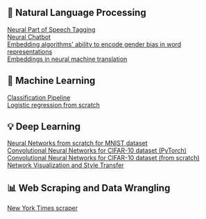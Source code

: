 

<!--
### Hi there 👋
**susannapaoli/susannapaoli** is a ✨ _special_ ✨ repository because its `README.md` (this file) appears on your GitHub profile.

Here are some ideas to get you started:

- 🔭 I’m currently working on ...
- 🌱 I’m currently learning ...
- 👯 I’m looking to collaborate on ...
- 🤔 I’m looking for help with ...
- 💬 Ask me about ...
- 📫 How to reach me: ...
- 😄 Pronouns: ...
- ⚡ Fun fact: ...
-->

## 💬 Natural Language Processing

[Neural Part of Speech Tagging](https://github.com/susannapaoli/neural-part-of-speech-tagging.git) \
[Neural Chatbot](https://github.com/susannapaoli/neural-chatbot.git) \
[Embedding algorithms' ability to encode gender bias in word representations](https://github.com/susannapaoli/gender-bias-and-cultural-journalism.git) \
[Embeddings in neural machine translation](https://github.com/susannapaoli/NLP-final-project.git) 

## 🤖 Machine Learning
[Classification Pipeline](https://github.com/susannapaoli/ML-classification-problem.git) \
[Logistic regression from scratch](https://github.com/susannapaoli/logistic-regression-from-scratch.git) 

## 💡 Deep Learning 
[Neural Networks from scratch for MNIST dataset](https://github.com/susannapaoli/neural-networks-from-scratch.git) \
[Convolutional Neural Networks for CIFAR-10 dataset (PyTorch)](https://github.com/susannapaoli/convnet-pytorch.git) \
[Convolutional Neural Networks for CIFAR-10 dataset (from scratch)](https://github.com/susannapaoli/convolutional-neural-networks-from-scratch.git) \
[Network Visualization and Style Transfer](https://github.com/susannapaoli/network-visualization-and-style-transfer.git) 

## 📊 Web Scraping and Data Wrangling 
[New York Times scraper](https://github.com/susannapaoli/web-scraper-nyt.git) 
